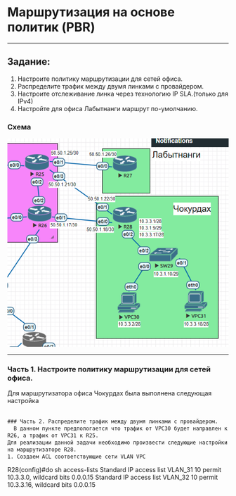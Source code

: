 # Маршрутизация на основе политик (PBR)  
______  
## Задание:  
1. Настроите политику маршрутизации для сетей офиса.  
2. Распределите трафик между двумя линками с провайдером.  
3. Настроите отслеживание линка через технологию IP SLA.(только для IPv4)  
4. Настройте для офиса Лабытнанги маршрут по-умолчанию.  
### Схема  
![scheme](https://github.com/Alnor23/OTUS_NETWORK/blob/main/labs/lab5_pbr/screenshots/scheme.png)  
______  
### Часть 1. Настроите политику маршрутизации для сетей офиса.   
  Для маршрутизатора офиса Чокурдах была выполнена следующая настройка
```

### Часть 2. Распределите трафик между двумя линками с провайдером. 
  В данном пункте предпологается что трафик от VPC30 будет направлен к R26, а трафик от VPC31 к R25.  
Для реализации данной задачи необходимо произвести следующие настройки на маршрутизаторе R28.  
1. Создаем ACL соответствующие сети VLAN VPC  
```
R28(config)#do sh access-lists
Standard IP access list VLAN_31
    10 permit 10.3.3.0, wildcard bits 0.0.0.15
Standard IP access list VLAN_32
    10 permit 10.3.3.16, wildcard bits 0.0.0.15
```

